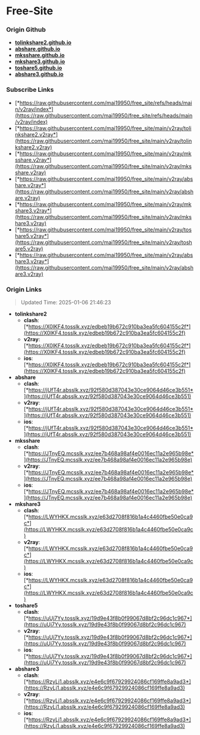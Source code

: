 # Free-Site

### Origin Github

- [**tolinkshare2.github.io**](https://github.com/tolinkshare2/tolinkshare2.github.io)
- [**abshare.github.io**](https://github.com/abshare/abshare.github.io)
- [**mksshare.github.io**](https://github.com/mksshare/mksshare.github.io)
- [**mkshare3.github.io**](https://github.com/mkshare3/mkshare3.github.io)
- [**toshare5.github.io**](https://github.com/toshare5/toshare5.github.io)
- [**abshare3.github.io**](https://github.com/abshare3/abshare3.github.io)

### Subscribe Links

- [*https://raw.githubusercontent.com/mai19950/free_site/refs/heads/main/v2ray/index*](https://raw.githubusercontent.com/mai19950/free_site/refs/heads/main/v2ray/index)
- [*https://raw.githubusercontent.com/mai19950/free_site/main/v2ray/tolinkshare2.v2ray*](https://raw.githubusercontent.com/mai19950/free_site/main/v2ray/tolinkshare2.v2ray)
- [*https://raw.githubusercontent.com/mai19950/free_site/main/v2ray/mksshare.v2ray*](https://raw.githubusercontent.com/mai19950/free_site/main/v2ray/mksshare.v2ray)
- [*https://raw.githubusercontent.com/mai19950/free_site/main/v2ray/abshare.v2ray*](https://raw.githubusercontent.com/mai19950/free_site/main/v2ray/abshare.v2ray)
- [*https://raw.githubusercontent.com/mai19950/free_site/main/v2ray/mkshare3.v2ray*](https://raw.githubusercontent.com/mai19950/free_site/main/v2ray/mkshare3.v2ray)
- [*https://raw.githubusercontent.com/mai19950/free_site/main/v2ray/toshare5.v2ray*](https://raw.githubusercontent.com/mai19950/free_site/main/v2ray/toshare5.v2ray)
- [*https://raw.githubusercontent.com/mai19950/free_site/main/v2ray/abshare3.v2ray*](https://raw.githubusercontent.com/mai19950/free_site/main/v2ray/abshare3.v2ray)

### Origin Links

> Updated Time: 2025-01-06 21:46:23

- **tolinkshare2**
  - **clash**: [*https://X0lKF4.tosslk.xyz/edbeb19b672c910ba3ea5fc604155c2f*](https://X0lKF4.tosslk.xyz/edbeb19b672c910ba3ea5fc604155c2f)
  - **v2ray**: [*https://X0lKF4.tosslk.xyz/edbeb19b672c910ba3ea5fc604155c2f*](https://X0lKF4.tosslk.xyz/edbeb19b672c910ba3ea5fc604155c2f)
  - **ios**: [*https://X0lKF4.tosslk.xyz/edbeb19b672c910ba3ea5fc604155c2f*](https://X0lKF4.tosslk.xyz/edbeb19b672c910ba3ea5fc604155c2f)
- **abshare**
  - **clash**: [*https://jUfT4r.absslk.xyz/92f580d387043e30ce9064d46ce3b551*](https://jUfT4r.absslk.xyz/92f580d387043e30ce9064d46ce3b551)
  - **v2ray**: [*https://jUfT4r.absslk.xyz/92f580d387043e30ce9064d46ce3b551*](https://jUfT4r.absslk.xyz/92f580d387043e30ce9064d46ce3b551)
  - **ios**: [*https://jUfT4r.absslk.xyz/92f580d387043e30ce9064d46ce3b551*](https://jUfT4r.absslk.xyz/92f580d387043e30ce9064d46ce3b551)
- **mksshare**
  - **clash**: [*https://JTnyEQ.mcsslk.xyz/ee7b468a98af4e0016ec11a2e965b98e*](https://JTnyEQ.mcsslk.xyz/ee7b468a98af4e0016ec11a2e965b98e)
  - **v2ray**: [*https://JTnyEQ.mcsslk.xyz/ee7b468a98af4e0016ec11a2e965b98e*](https://JTnyEQ.mcsslk.xyz/ee7b468a98af4e0016ec11a2e965b98e)
  - **ios**: [*https://JTnyEQ.mcsslk.xyz/ee7b468a98af4e0016ec11a2e965b98e*](https://JTnyEQ.mcsslk.xyz/ee7b468a98af4e0016ec11a2e965b98e)
- **mkshare3**
  - **clash**: [*https://LWYHKX.mcsslk.xyz/e63d2708f816b1a4c4460fbe50e0ca9c*](https://LWYHKX.mcsslk.xyz/e63d2708f816b1a4c4460fbe50e0ca9c)
  - **v2ray**: [*https://LWYHKX.mcsslk.xyz/e63d2708f816b1a4c4460fbe50e0ca9c*](https://LWYHKX.mcsslk.xyz/e63d2708f816b1a4c4460fbe50e0ca9c)
  - **ios**: [*https://LWYHKX.mcsslk.xyz/e63d2708f816b1a4c4460fbe50e0ca9c*](https://LWYHKX.mcsslk.xyz/e63d2708f816b1a4c4460fbe50e0ca9c)
- **toshare5**
  - **clash**: [*https://uUj7Yy.tosslk.xyz/19d9e43f8b0f99067d8bf2c96dc1c967*](https://uUj7Yy.tosslk.xyz/19d9e43f8b0f99067d8bf2c96dc1c967)
  - **v2ray**: [*https://uUj7Yy.tosslk.xyz/19d9e43f8b0f99067d8bf2c96dc1c967*](https://uUj7Yy.tosslk.xyz/19d9e43f8b0f99067d8bf2c96dc1c967)
  - **ios**: [*https://uUj7Yy.tosslk.xyz/19d9e43f8b0f99067d8bf2c96dc1c967*](https://uUj7Yy.tosslk.xyz/19d9e43f8b0f99067d8bf2c96dc1c967)
- **abshare3**
  - **clash**: [*https://RzyLj1.absslk.xyz/e4e6c9f67929924086cf169ffe8a9ad3*](https://RzyLj1.absslk.xyz/e4e6c9f67929924086cf169ffe8a9ad3)
  - **v2ray**: [*https://RzyLj1.absslk.xyz/e4e6c9f67929924086cf169ffe8a9ad3*](https://RzyLj1.absslk.xyz/e4e6c9f67929924086cf169ffe8a9ad3)
  - **ios**: [*https://RzyLj1.absslk.xyz/e4e6c9f67929924086cf169ffe8a9ad3*](https://RzyLj1.absslk.xyz/e4e6c9f67929924086cf169ffe8a9ad3)
